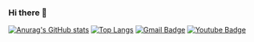 ### Hi there 👋

<!--
**gun3486/gun3486** is a ✨ _special_ ✨ repository because its `README.md` (this file) appears on your GitHub profile.

Here are some ideas to get you started:

- 🔭 I’m currently working on ...
- 🌱 I’m currently learning ...
- 👯 I’m looking to collaborate on ...
- 🤔 I’m looking for help with ...
- 💬 Ask me about ...
- 📫 How to reach me: ...
- 😄 Pronouns: ...
- ⚡ Fun fact: ...
-->
[![Anurag's GitHub stats](https://github-readme-stats.vercel.app/api?username=gun3486)](https://github.com/anuraghazra/github-readme-stats)
[![Top Langs](https://github-readme-stats.vercel.app/api/top-langs/?username=gun3486&layout=compact)](https://github.com/anuraghazra/github-readme-stats)
[![Gmail Badge](https://img.shields.io/badge/Gmail-d14836?style=flat-square&logo=Gmail&logoColor=white&link=mailto:gun3486@gmail.com)](mailto:gun3486@gmail.com)
[![Youtube Badge](https://img.shields.io/badge/Youtube-ff0000?style=flat-square&logo=youtube&link=https://https://www.youtube.com/channel/UCXtZl_ebFmAMDECcMSICp-g?view_as=subscriber)](https://www.youtube.com/channel/UCqwZUbteQhDByu8OrMP_xSg)

